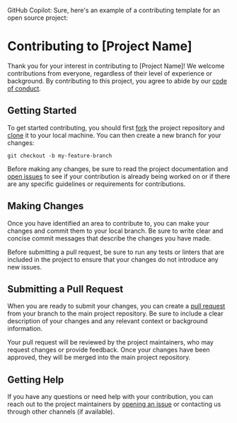 GitHub Copilot: Sure, here's an example of a contributing template for an open source project:

# Contributing to [Project Name]

Thank you for your interest in contributing to [Project Name]! We welcome contributions from everyone, regardless of their level of experience or background. By contributing to this project, you agree to abide by our [code of conduct](CODE_OF_CONDUCT.md).

## Getting Started

To get started contributing, you should first [fork](https://help.github.com/en/github/getting-started-with-github/fork-a-repo) the project repository and [clone](https://help.github.com/en/github/creating-cloning-and-archiving-repositories/cloning-a-repository) it to your local machine. You can then create a new branch for your changes:

```
git checkout -b my-feature-branch
```

Before making any changes, be sure to read the project documentation and [open issues](https://github.com/your-username/project-name/issues) to see if your contribution is already being worked on or if there are any specific guidelines or requirements for contributions.

## Making Changes

Once you have identified an area to contribute to, you can make your changes and commit them to your local branch. Be sure to write clear and concise commit messages that describe the changes you have made.

Before submitting a pull request, be sure to run any tests or linters that are included in the project to ensure that your changes do not introduce any new issues.

## Submitting a Pull Request

When you are ready to submit your changes, you can create a [pull request](https://help.github.com/en/github/collaborating-with-issues-and-pull-requests/about-pull-requests) from your branch to the main project repository. Be sure to include a clear description of your changes and any relevant context or background information.

Your pull request will be reviewed by the project maintainers, who may request changes or provide feedback. Once your changes have been approved, they will be merged into the main project repository.

## Getting Help

If you have any questions or need help with your contribution, you can reach out to the project maintainers by [opening an issue](https://github.com/your-username/project-name/issues/new) or contacting us through other channels (if available).

